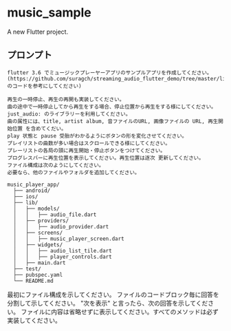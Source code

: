 # music_sample

A new Flutter project.

## プロンプト

```text
flutter 3.6 でミュージックプレーヤーアプリのサンプルアプリを作成してください。
(https://github.com/suragch/streaming_audio_flutter_demo/tree/master/lib のコードを参考にしてください)

再生の一時停止、再生の再開も実装してください。
曲の途中で一時停止してから再生をする場合、停止位置から再生をする様にしてください。
just_audio: のライブラリーを利用してください。
曲の属性には、title, artist album, 音ファイルのURL, 画像ファイルの URL, 再生開始位置 を含めてくだい。
play 状態と pause 受胎がわかるようにボタンの形を変化させてください。
プレイリストの曲数が多い場合はスクロールできる様にしてください。
プレーリストの各局の頭に再生開始・停止ボタンをつけてください。
プログレスバーに再生位置を表示してください。再生位置は逐次 更新してください。
ファイル構成は次のようにしてください。
必要なら、他のファイルやフォルダを追加してください。

music_player_app/
  ├── android/
  ├── ios/
  ├── lib/
  │   ├── models/
  │   │   ├── audio_file.dart
  │   ├── providers/
  │   │   ├── audio_provider.dart
  │   ├── screens/
  │   │   ├── music_player_screen.dart
  │   ├── widgets/
  │   │   ├── audio_list_tile.dart
  │   │   ├── player_controls.dart
  │   ├── main.dart
  ├── test/
  ├── pubspec.yaml
  └── README.md

```

最初にファイル構成を示してください。
ファイルのコードブロック毎に回答を分割して示してください。
"次を表示" と言ったら、次の回答を示してください。
ファイルに内容は省略せずに表示してください。すべてのメソッドは必ず実装してください。
```
